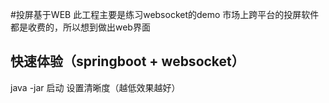 #投屏基于WEB
此工程主要是练习websocket的demo
市场上跨平台的投屏软件都是收费的，所以想到做出web界面
## 快速体验（springboot + websocket）
java -jar 启动
设置清晰度（越低效果越好）
